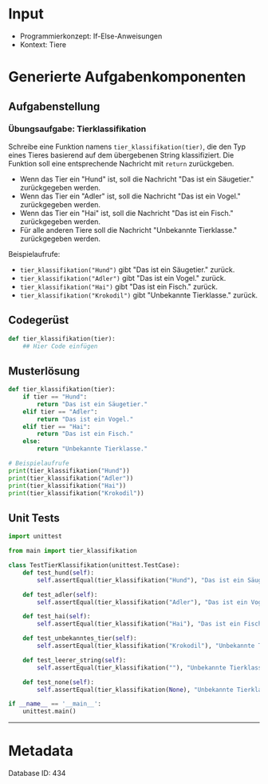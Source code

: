 # Input
- Programmierkonzept: If-Else-Anweisungen
- Kontext: Tiere

# Generierte Aufgabenkomponenten
## Aufgabenstellung
### Übungsaufgabe: Tierklassifikation

Schreibe eine Funktion namens `tier_klassifikation(tier)`, die den Typ eines Tieres basierend auf dem übergebenen String klassifiziert. Die Funktion soll eine entsprechende Nachricht mit `return` zurückgeben.

- Wenn das Tier ein "Hund" ist, soll die Nachricht "Das ist ein Säugetier." zurückgegeben werden.
- Wenn das Tier ein "Adler" ist, soll die Nachricht "Das ist ein Vogel." zurückgegeben werden.
- Wenn das Tier ein "Hai" ist, soll die Nachricht "Das ist ein Fisch." zurückgegeben werden.
- Für alle anderen Tiere soll die Nachricht "Unbekannte Tierklasse." zurückgegeben werden.

Beispielaufrufe:
- `tier_klassifikation("Hund")` gibt "Das ist ein Säugetier." zurück.
- `tier_klassifikation("Adler")` gibt "Das ist ein Vogel." zurück.
- `tier_klassifikation("Hai")` gibt "Das ist ein Fisch." zurück.
- `tier_klassifikation("Krokodil")` gibt "Unbekannte Tierklasse." zurück.

## Codegerüst
```python
def tier_klassifikation(tier):
    ## Hier Code einfügen
```

## Musterlösung
```python
def tier_klassifikation(tier):
    if tier == "Hund":
        return "Das ist ein Säugetier."
    elif tier == "Adler":
        return "Das ist ein Vogel."
    elif tier == "Hai":
        return "Das ist ein Fisch."
    else:
        return "Unbekannte Tierklasse."

# Beispielaufrufe
print(tier_klassifikation("Hund"))
print(tier_klassifikation("Adler"))
print(tier_klassifikation("Hai"))
print(tier_klassifikation("Krokodil"))
```

## Unit Tests
```python
import unittest

from main import tier_klassifikation

class TestTierKlassifikation(unittest.TestCase):
    def test_hund(self):
        self.assertEqual(tier_klassifikation("Hund"), "Das ist ein Säugetier.")

    def test_adler(self):
        self.assertEqual(tier_klassifikation("Adler"), "Das ist ein Vogel.")

    def test_hai(self):
        self.assertEqual(tier_klassifikation("Hai"), "Das ist ein Fisch.")

    def test_unbekanntes_tier(self):
        self.assertEqual(tier_klassifikation("Krokodil"), "Unbekannte Tierklasse.")

    def test_leerer_string(self):
        self.assertEqual(tier_klassifikation(""), "Unbekannte Tierklasse.")

    def test_none(self):
        self.assertEqual(tier_klassifikation(None), "Unbekannte Tierklasse.")

if __name__ == '__main__':
    unittest.main()
```
___
# Metadata
Database ID: 434

